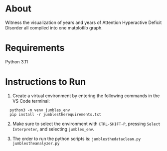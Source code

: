# About

Witness the visualization of years and years of Attention Hyperactive Deficit Disorder all compiled into one matplotlib graph. 

# Requirements
Python 3.11

# Instructions to Run
1. Create a virtual environment by entering the following commands in the VS Code terminal:
```
  python3 -m venv jumbles_env
  pip install -r jumblestherequirements.txt
```
2. Make sure to select the environment with `CTRL-SHIFT-P`, pressing `Select Interpreter`, and selecting `jumbles_env`. 

3. The order to run the python scripts is: 
`jumblesthedataclean.py`
`jumblestheanalyzer.py`
